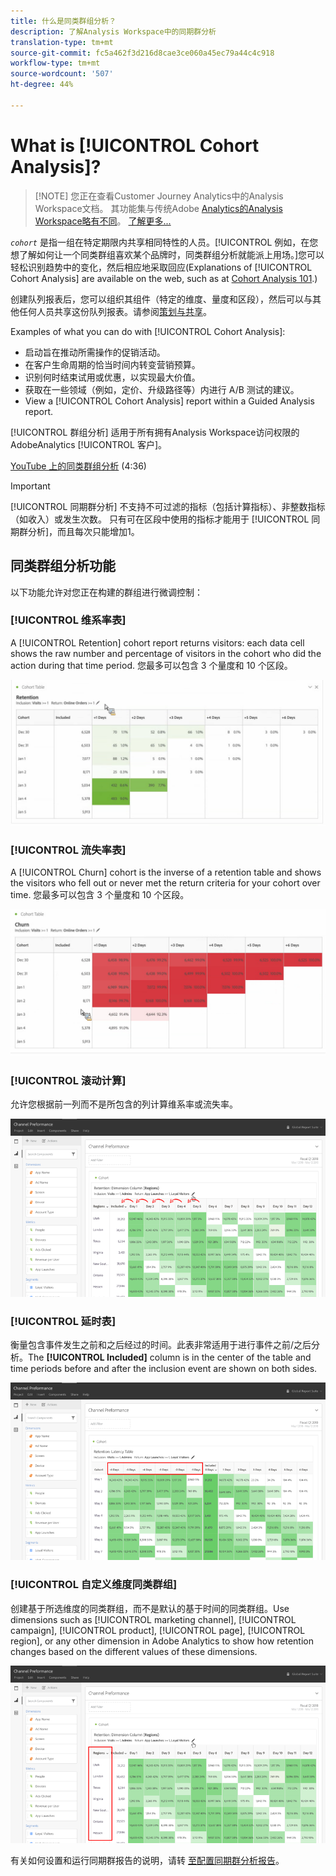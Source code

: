 ```yaml
---
title: 什么是同类群组分析？
description: 了解Analysis Workspace中的同期群分析
translation-type: tm+mt
source-git-commit: fc5a462f3d216d8cae3ce060a45ec79a44c4c918
workflow-type: tm+mt
source-wordcount: '507'
ht-degree: 44%

---
```



# What is [!UICONTROL Cohort Analysis]?

>[!NOTE] 您正在查看Customer Journey Analytics中的Analysis Workspace文档。 其功能集与传统Adobe [Analytics的Analysis Workspace略有不同](https://docs.adobe.com/content/help/zh-Hans/analytics/analyze/analysis-workspace/home.html)。 [了解更多...](/help/getting-started/cja-aa.md)

*`cohort`* 是指一组在特定期限内共享相同特性的人员。[!UICONTROL 例如，在您想了解如何让一个同类群组喜欢某个品牌时，同类群组分析就能派上用场。]您可以轻松识别趋势中的变化，然后相应地采取回应(Explanations of [!UICONTROL Cohort Analysis] are available on the web, such as at [Cohort Analysis 101](https://en.wikipedia.org/wiki/Cohort_analysis).)

创建队列报表后，您可以组织其组件（特定的维度、量度和区段），然后可以与其他任何人员共享这份队列报表。请参阅[策划与共享](/help/analysis-workspace/curate-share/curate.md)。

Examples of what you can do with [!UICONTROL Cohort Analysis]:

* 启动旨在推动所需操作的促销活动。
* 在客户生命周期的恰当时间内转变营销预算。
* 识别何时结束试用或优惠，以实现最大价值。
* 获取在一些领域（例如，定价、升级路径等）内进行 A/B 测试的建议。
* View a [!UICONTROL Cohort Analysis] report within a Guided Analysis report.

[!UICONTROL 群组分析] 适用于所有拥有Analysis Workspace访问权限的AdobeAnalytics [!UICONTROL 客户]。

[YouTube 上的同类群组分析](https://www.youtube.com/watch?v=kqOIYrvV-co&amp;index=45&amp;list=PL2tCx83mn7GuNnQdYGOtlyCu0V5mEZ8sS) (4:36)

>[!IMPORTANT]
>
>[!UICONTROL 同期群分析] 不支持不可过滤的指标（包括计算指标）、非整数指标（如收入）或发生次数。 只有可在区段中使用的指标才能用于
>[!UICONTROL 同期群分析]，而且每次只能增加1。

## 同类群组分析功能

以下功能允许对您正在构建的群组进行微调控制：

### [!UICONTROL 维系率表]

A [!UICONTROL Retention] cohort report returns visitors: each data cell shows the raw number and percentage of visitors in the cohort who did the action during that time period. 您最多可以包含 3 个量度和 10 个区段。

![](assets/retention-report.png)

### [!UICONTROL 流失率表]

A [!UICONTROL Churn] cohort is the inverse of a retention table and shows the visitors who fell out or never met the return criteria for your cohort over time. 您最多可以包含 3 个量度和 10 个区段。

![](assets/churn-report.png)

### [!UICONTROL 滚动计算]

允许您根据前一列而不是所包含的列计算维系率或流失率。

![](assets/cohort-rolling-calculation.png)

### [!UICONTROL 延时表]

衡量包含事件发生之前和之后经过的时间。此表非常适用于进行事件之前/之后分析。The **[!UICONTROL Included]** column is in the center of the table and time periods before and after the inclusion event are shown on both sides.

![](assets/cohort-latency.png)

### [!UICONTROL 自定义维度同类群组]

创建基于所选维度的同类群组，而不是默认的基于时间的同类群组。Use dimensions such as [!UICONTROL marketing channel], [!UICONTROL campaign], [!UICONTROL product], [!UICONTROL page], [!UICONTROL region], or any other dimension in Adobe Analytics to show how retention changes based on the different values of these dimensions.

![](assets/cohort-customizable-cohort-row.png)

有关如何设置和运行同期群报告的说明，请转 [至配置同期群分析报告](/help/analysis-workspace/visualizations/cohort-table/t-cohort.md)。

